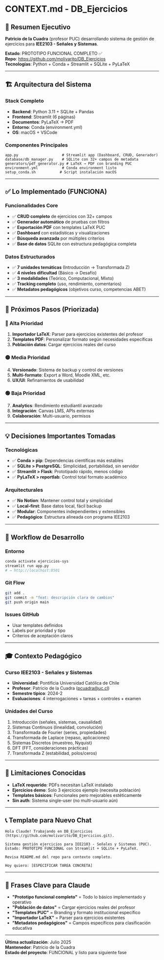 # CONTEXT.md - DB_Ejercicios

## 🎯 Resumen Ejecutivo
**Patricio de la Cuadra** (profesor PUC) desarrollando sistema de gestión de ejercicios para **IEE2103 - Señales y Sistemas**.

**Estado**: PROTOTIPO FUNCIONAL COMPLETO ✅  
**Repo**: https://github.com/molivarito/DB_Ejercicios  
**Tecnologías**: Python + Conda + Streamlit + SQLite + PyLaTeX  

---

## 🏗️ Arquitectura del Sistema

### **Stack Completo**
- **Backend**: Python 3.11 + SQLite + Pandas
- **Frontend**: Streamlit (6 páginas)
- **Documentos**: PyLaTeX → PDF
- **Entorno**: Conda (environment.yml)
- **OS**: macOS + VSCode

### **Componentes Principales**
```
app.py                    # Streamlit app (Dashboard, CRUD, Generador)
database/db_manager.py    # SQLite con 32+ campos de metadata
generators/pdf_generator.py # LaTeX → PDF con branding PUC
environment.yml           # Conda environment listo
setup_conda.sh           # Script instalación macOS
```

---

## ✅ Lo Implementado (FUNCIONA)

### **Funcionalidades Core**
- ✅ **CRUD completo** de ejercicios con 32+ campos
- ✅ **Generador automático** de pruebas con filtros
- ✅ **Exportación PDF** con templates LaTeX PUC
- ✅ **Dashboard** con estadísticas y visualizaciones
- ✅ **Búsqueda avanzada** por múltiples criterios
- ✅ **Base de datos** SQLite con estructura pedagógica completa

### **Datos Estructurados**
- ✅ **7 unidades temáticas** (Introducción → Transformada Z)
- ✅ **4 niveles dificultad** (Básico → Desafío)
- ✅ **3 modalidades** (Teórico, Computacional, Mixto)
- ✅ **Tracking completo** (uso, rendimiento, comentarios)
- ✅ **Metadatos pedagógicos** (objetivos curso, competencias ABET)

---

## 🚧 Próximos Pasos (Priorizada)

### **🔴 Alta Prioridad**
1. **Importador LaTeX**: Parser para ejercicios existentes del profesor
2. **Templates PDF**: Personalizar formato según necesidades específicas
3. **Población datos**: Cargar ejercicios reales del curso

### **🟡 Media Prioridad**
4. **Versionado**: Sistema de backup y control de versiones
5. **Multi-formato**: Export a Word, Moodle XML, etc.
6. **UX/UI**: Refinamientos de usabilidad

### **🟢 Baja Prioridad**
7. **Analytics**: Rendimiento estudiantil avanzado
8. **Integración**: Canvas LMS, APIs externas
9. **Colaboración**: Multi-usuario, permisos

---

## 💡 Decisiones Importantes Tomadas

### **Tecnológicas**
- ✅ **Conda > pip**: Dependencias científicas más estables
- ✅ **SQLite > PostgreSQL**: Simplicidad, portabilidad, sin servidor
- ✅ **Streamlit > Flask**: Prototipado rápido, menos código
- ✅ **PyLaTeX > reportlab**: Control total formato académico

### **Arquitecturales**
- ✅ **No Notion**: Mantener control total y simplicidad
- ✅ **Local-first**: Base datos local, fácil backup
- ✅ **Modular**: Componentes independientes y extensibles
- ✅ **Pedagógico**: Estructura alineada con programa IEE2103

---

## 🔄 Workflow de Desarrollo

### **Entorno**
```bash
conda activate ejercicios-sys
streamlit run app.py
# → http://localhost:8501
```

### **Git Flow**
```bash
git add .
git commit -m "feat: descripción clara de cambios"
git push origin main
```

### **Issues GitHub**
- Usar templates definidos
- Labels por prioridad y tipo
- Criterios de aceptación claros

---

## 🎓 Contexto Pedagógico

### **Curso IEE2103 - Señales y Sistemas**
- **Universidad**: Pontificia Universidad Católica de Chile
- **Profesor**: Patricio de la Cuadra (pcuadra@uc.cl)
- **Semestre típico**: 2024-2
- **Evaluaciones**: 4 interrogaciones + tareas + controles + examen

### **Unidades del Curso**
1. Introducción (señales, sistemas, causalidad)
2. Sistemas Continuos (linealidad, convolución)
3. Transformada de Fourier (series, propiedades)
4. Transformada de Laplace (repaso, aplicaciones)
5. Sistemas Discretos (muestreo, Nyquist)
6. DFT (FFT, consideraciones prácticas)
7. Transformada Z (estabilidad, polos/ceros)

---

## 🐛 Limitaciones Conocidas

- **LaTeX requerido**: PDFs necesitan LaTeX instalado
- **Ejercicios demo**: Solo 3 ejercicios ejemplo (necesita población)
- **Templates básicos**: Funcionales pero mejorables estéticamente
- **Sin auth**: Sistema single-user (no multi-usuario aún)

---

## 📞 Template para Nuevo Chat

```
Hola Claude! Trabajando en DB_Ejercicios (https://github.com/molivarito/DB_Ejercicios.git).

Sistema gestión ejercicios para IEE2103 - Señales y Sistemas (PUC).
Estado: PROTOTIPO FUNCIONAL con Streamlit + SQLite + PyLaTeX.

Revisa README.md del repo para contexto completo.

Hoy quiero: [ESPECIFICAR TAREA CONCRETA]
```

---

## 🎯 Frases Clave para Claude

- **"Prototipo funcional completo"** = Todo lo básico implementado y operativo
- **"Población de datos"** = Cargar ejercicios reales del profesor
- **"Templates PUC"** = Branding y formato institucional específico
- **"Importador LaTeX"** = Parser para ejercicios existentes
- **"Metadatos pedagógicos"** = Campos específicos para clasificación educativa

---

**Última actualización**: Julio 2025  
**Mantenedor**: Patricio de la Cuadra  
**Estado del proyecto**: FUNCIONAL y listo para siguiente fase